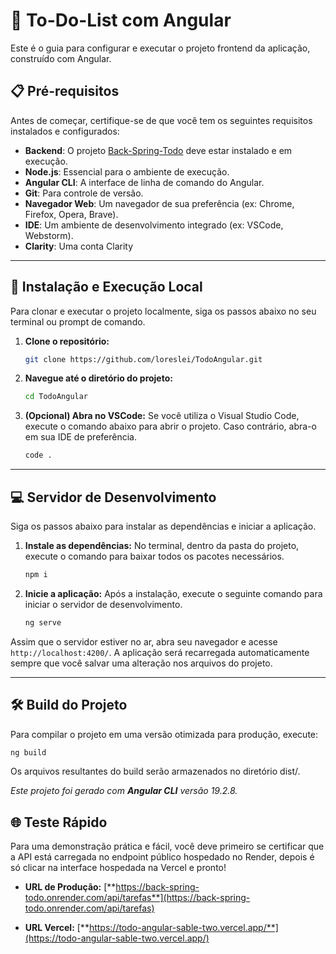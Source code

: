 # 📝 To-Do-List com Angular

Este é o guia para configurar e executar o projeto frontend da aplicação, construído com Angular.

## 📋 Pré-requisitos

Antes de começar, certifique-se de que você tem os seguintes requisitos instalados e configurados:

* **Backend**: O projeto [Back-Spring-Todo](https://github.com/loreslei/Back-Spring-Todo) deve estar instalado e em execução.
* **Node.js**: Essencial para o ambiente de execução.
* **Angular CLI**: A interface de linha de comando do Angular.
* **Git**: Para controle de versão.
* **Navegador Web**: Um navegador de sua preferência (ex: Chrome, Firefox, Opera, Brave).
* **IDE**: Um ambiente de desenvolvimento integrado (ex: VSCode, Webstorm).
* **Clarity**: Uma conta Clarity

---

## 🚀 Instalação e Execução Local

Para clonar e executar o projeto localmente, siga os passos abaixo no seu terminal ou prompt de comando.

1.  **Clone o repositório:**
    ```bash
    git clone https://github.com/loreslei/TodoAngular.git
    ```

2.  **Navegue até o diretório do projeto:**
    ```bash
    cd TodoAngular
    ```

3.  **(Opcional) Abra no VSCode:**
    Se você utiliza o Visual Studio Code, execute o comando abaixo para abrir o projeto. Caso contrário, abra-o em sua IDE de preferência.
    ```bash
    code .
    ```
--- 

## 💻 Servidor de Desenvolvimento

Siga os passos abaixo para instalar as dependências e iniciar a aplicação.

1.  **Instale as dependências:**
    No terminal, dentro da pasta do projeto, execute o comando para baixar todos os pacotes necessários.
    ```bash
    npm i
    ```

2.  **Inicie a aplicação:**
    Após a instalação, execute o seguinte comando para iniciar o servidor de desenvolvimento.
    ```bash
    ng serve
    ```

Assim que o servidor estiver no ar, abra seu navegador e acesse `http://localhost:4200/`. A aplicação será recarregada automaticamente sempre que você salvar uma alteração nos arquivos do projeto.

---

## 🛠️ Build do Projeto

Para compilar o projeto em uma versão otimizada para produção, execute:

```bash
ng build
```

Os arquivos resultantes do build serão armazenados no diretório dist/.

*Este projeto foi gerado com **Angular CLI** versão 19.2.8.*


## 🌐 Teste Rápido

Para uma demonstração prática e fácil, você deve primeiro se certificar que a API está carregada no endpoint público hospedado no Render, depois é só clicar na interface hospedada na Vercel e pronto!

* **URL de Produção:** [**https://back-spring-todo.onrender.com/api/tarefas**](https://back-spring-todo.onrender.com/api/tarefas)

* **URL Vercel:** [**https://todo-angular-sable-two.vercel.app/**](https://todo-angular-sable-two.vercel.app/)
